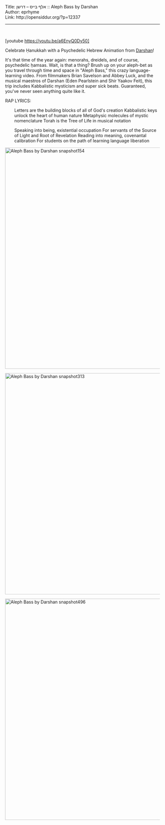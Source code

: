 <html>
<head></head>
<body>
Title: אלף בּײס – דרשן :: Aleph Bass by Darshan<br />
Author: eprhyme<br />
Link: http://opensiddur.org/?p=12337
<p />
<hr />

&nbsp;

[youtube https://youtu.be/a6EnyQ0Dy50]

Celebrate Ḥanukkah with a Psychedelic Hebrew Animation from <a href="http://darshanproject.com">Darshan</a>!

It's that time of the year again: menorahs, dreidels, and of course, psychedelic ḥamsas. Wait, is that a thing? Brush up on your aleph-bet as you travel through time and space in "Aleph Bass," this crazy language-learning video. From filmmakers Brian Savelson and Abbey Luck, and the musical maestros of Darshan (Eden Pearlstein and Shir Yaakov Feit), this trip includes Kabbalistic mysticism and super sick beats. Guaranteed, you've never seen anything quite like it.

RAP LYRICS:
<p style="padding-left: 30px;">Letters are the building blocks of all of God's creation
Kabbalistic keys unlock the heart of human nature
Metaphysic molecules of mystic nomenclature
Torah is the Tree of Life in musical notation</p>
<p style="padding-left: 30px;">Speaking into being, existential occupation
For servants of the Source of Light and Root of Revelation
Reading into meaning, covenantal calibration
For students on the path of learning language liberation</p>
<a href="https://opensiddur.org/wp-content/uploads/2015/12/Aleph-Bass-by-Darshan-snapshot154.png"><img class="aligncenter size-full wp-image-12340" src="https://opensiddur.org/wp-content/uploads/2015/12/Aleph-Bass-by-Darshan-snapshot154.png" alt="Aleph Bass by Darshan snapshot154" width="1280" height="720" /></a>

<a href="https://opensiddur.org/wp-content/uploads/2015/12/Aleph-Bass-by-Darshan-snapshot313.png"><img class="aligncenter size-full wp-image-12341" src="https://opensiddur.org/wp-content/uploads/2015/12/Aleph-Bass-by-Darshan-snapshot313.png" alt="Aleph Bass by Darshan snapshot313" width="1280" height="720" /></a>

<a href="https://opensiddur.org/wp-content/uploads/2015/12/Aleph-Bass-by-Darshan-snapshot496.png"><img class="aligncenter size-full wp-image-12342" src="https://opensiddur.org/wp-content/uploads/2015/12/Aleph-Bass-by-Darshan-snapshot496.png" alt="Aleph Bass by Darshan snapshot496" width="1280" height="720" /></a>
</body>
</html>
